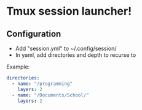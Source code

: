 # Tmux session launcher!

## Configuration
- Add "session.yml" to ~/.config/session/
- In yaml, add directories and depth to recurse to

Example:
``` yaml
directories:
  - name: "/programming"
    layers: 2
  - name: "/Documents/School/"
    layers: 2
```
